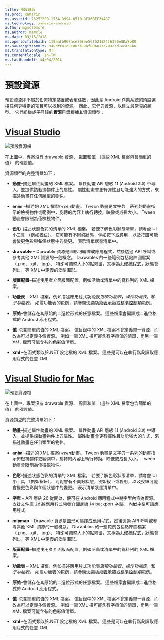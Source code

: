 ```yaml
---
title: 預設資源
ms.prod: xamarin
ms.assetid: 762572F0-173A-D994-0510-8F36BEF3D487
ms.technology: xamarin-android
author: mgmclemore
ms.author: mamcle
ms.date: 03/13/2018
ms.openlocfilehash: 119aa8b967ace858ee56f521624f6356e08a8b80
ms.sourcegitcommit: 945df041e2180cb20af08b83cc703ecd1aedc6b0
ms.translationtype: MT
ms.contentlocale: zh-TW
ms.lasthandoff: 04/04/2018
---
```

# <a name="default-resources"></a>預設資源

預設資源即不屬於任何特定裝置或表單係數，因此是 Android 作業系統的預設選擇任何更特定的項目可以找到的資源。 因此，它們的資源，以建立最常見的類型。 它們組織成子目錄的**資源**目錄根據其資源類型：

# <a name="visual-studiotabvswin"></a>[Visual Studio](#tab/vswin)

![預設資源檔](default-resources-images/01-resource-files-vs.png)

在上圖中，專案沒有 drawable 資源、 配置和值 （這些 XML 檔案包含簡單的值） 的預設值。

資源類型的完整清單如下：

-  **動畫**&ndash;描述屬性動畫的 XML 檔案。
   屬性動畫 API 層級 11 (Android 3.0) 中導入，並提供該動畫物件上的屬性。 屬性動畫會更有彈性且功能強大的方式，來描述動畫在任何類型的物件。

-  **anim** &ndash;描述的 XML 檔案*tween*動畫。 Tween 動畫是文字的一系列的動畫指示的檢視物件或範例中，旋轉的內容上執行轉換，映像或成長大小。 Tween 動畫會限制為僅檢視物件。

-  **色彩**&ndash;描述狀態色彩的清單的 XML 檔案。 若要了解色彩狀態清單，請考慮 UI 小工具 （例如按鈕）。
   它可能有不同的狀態，例如按下或停用，以及按鈕可能會變更色彩與每個狀態中的變更。 表示清單狀態清單中。

-  **drawable** &ndash; Drawable 資源是圖形可編譯成應用程式，然後透過 API 呼叫或參考其他 XML 資源的一般概念。
   Drawables 的一些範例包括點陣圖檔案 （.png、.gif、.jpg）、 特殊可調整大小的點陣圖，又稱為[九修補程式](https://developer.android.com/guide/topics/graphics/2d-graphics.html#nine-patch)，狀態會列出，等 XML 中定義的泛型圖形。
 
-  **版面配置**&ndash;描述使用者介面版面配置，例如活動或清單中的資料列的 XML 檔案。

-  **功能表** &ndash; XML 檔案，例如描述應用程式功能表*選項功能表*，*操作功能表*，和*子功能表*。 如需功能表的範例，請參閱[快顯功能表示範](https://developer.xamarin.com/samples/monodroid/PopupMenuDemo/)或[標準控制項](https://developer.xamarin.com/samples/mobile/StandardControls/)範例。

-  **原始**&ndash;會儲存在其原始的二進位形式的任意檔案。 這些檔案會編譯成二進位格式的 Android 應用程式。

-  **值**&ndash;包含簡單的值的 XML 檔案。 值目錄中的 XML 檔案不會定義單一資源，而改為可以定義多個資源。 例如一個 XML 檔可能含有字串值的清單，而另一個 XML 檔案可能含有的色彩值清單。

-  **xml** &ndash;在函式類似於.NET 設定檔的 XML 檔案。 這些是可以在執行階段讀取應用程式的任意 XML


# <a name="visual-studio-for-mactabvsmac"></a>[Visual Studio for Mac](#tab/vsmac)

![預設資源檔](default-resources-images/01-resource-files-xs.png)

在上圖中，專案沒有 drawable 資源、 配置和值 （這些 XML 檔案包含簡單的值） 的預設值。

資源類型的完整清單如下：

-  **動畫**&ndash;描述屬性動畫的 XML 檔案。
   屬性動畫 API 層級 11 (Android 3.0) 中導入，並提供該動畫物件上的屬性。 屬性動畫會更有彈性且功能強大的方式，來描述動畫在任何類型的物件。

-  **anim** &ndash;描述的 XML 檔案*tween*動畫。 Tween 動畫是文字的一系列的動畫指示的檢視物件或範例中，旋轉的內容上執行轉換，映像或成長大小。 Tween 動畫會限制為僅檢視物件。

-  **色彩**&ndash;描述狀態色彩的清單的 XML 檔案。 若要了解色彩狀態清單，請考慮 UI 小工具 （例如按鈕）。
   可能會有不同的狀態，例如按下或停用，以及按鈕可能會變更色彩與每個狀態中的變更。 表示清單狀態清單中。

-  **字型** &ndash; API 層級 26 從開始，便可在 Android 應用程式中將字型內嵌為資源。 支援文件庫 26 將應用程式開發介面層級 14 backport 字型。 內嵌字型可讓應用程式

-  **mipmap** &ndash; Drawable 資源是圖形可編譯成應用程式，然後透過 API 呼叫或參考其他 XML 資源的一般概念。
   Drawables 的一些範例包括點陣圖檔案 （.png、.gif、.jpg）、 特殊可調整大小的點陣圖，又稱為[九修補程式](https://developer.android.com/guide/topics/graphics/2d-graphics.html#nine-patch)，狀態會列出，等 XML 中定義的泛型圖形。

-  **版面配置**&ndash;描述使用者介面版面配置，例如活動或清單中的資料列的 XML 檔案。

-  **功能表** &ndash; XML 檔案，例如描述應用程式功能表*選項功能表*，*操作功能表*，和*子功能表*。 如需功能表的範例，請參閱[快顯功能表示範](https://developer.xamarin.com/samples/monodroid/PopupMenuDemo/)或[標準控制項](https://developer.xamarin.com/samples/mobile/StandardControls/)範例。

-  **原始**&ndash;會儲存在其原始的二進位形式的任意檔案。 這些檔案會編譯成二進位格式的 Android 應用程式。

-  **值**&ndash;包含簡單的值的 XML 檔案。 值目錄中的 XML 檔案不會定義單一資源，而改為可以定義多個資源。 例如一個 XML 檔可能含有字串值的清單，而另一個 XML 檔案可能含有的色彩值清單。

-  **xml** &ndash;在函式類似於.NET 設定檔的 XML 檔案。 這些是可以在執行階段讀取應用程式的任意 XML

-----
